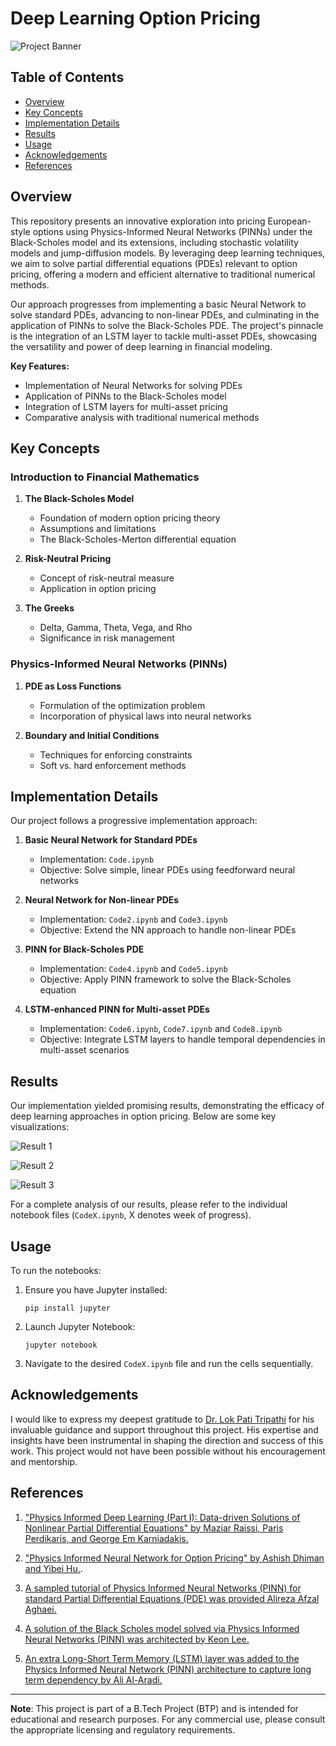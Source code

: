 # Deep Learning Option Pricing

![Project Banner](Files/banner.png)

## Table of Contents
- [Overview](#overview)
- [Key Concepts](#key-concepts)
- [Implementation Details](#implementation-details)
- [Results](#results)
- [Usage](#usage)
- [Acknowledgements](#acknowledgements)
- [References](#references)

## Overview

This repository presents an innovative exploration into pricing European-style options using Physics-Informed Neural Networks (PINNs) under the Black-Scholes model and its extensions, including stochastic volatility models and jump-diffusion models. By leveraging deep learning techniques, we aim to solve partial differential equations (PDEs) relevant to option pricing, offering a modern and efficient alternative to traditional numerical methods.

Our approach progresses from implementing a basic Neural Network to solve standard PDEs, advancing to non-linear PDEs, and culminating in the application of PINNs to solve the Black-Scholes PDE. The project's pinnacle is the integration of an LSTM layer to tackle multi-asset PDEs, showcasing the versatility and power of deep learning in financial modeling.

**Key Features:**
- Implementation of Neural Networks for solving PDEs
- Application of PINNs to the Black-Scholes model
- Integration of LSTM layers for multi-asset pricing
- Comparative analysis with traditional numerical methods


## Key Concepts

### Introduction to Financial Mathematics

1. **The Black-Scholes Model**
   - Foundation of modern option pricing theory
   - Assumptions and limitations
   - The Black-Scholes-Merton differential equation

2. **Risk-Neutral Pricing**
   - Concept of risk-neutral measure
   - Application in option pricing

3. **The Greeks**
   - Delta, Gamma, Theta, Vega, and Rho
   - Significance in risk management

### Physics-Informed Neural Networks (PINNs)

1. **PDE as Loss Functions**
   - Formulation of the optimization problem
   - Incorporation of physical laws into neural networks

2. **Boundary and Initial Conditions**
   - Techniques for enforcing constraints
   - Soft vs. hard enforcement methods

## Implementation Details

Our project follows a progressive implementation approach:

1. **Basic Neural Network for Standard PDEs**
   - Implementation: `Code.ipynb`
   - Objective: Solve simple, linear PDEs using feedforward neural networks

2. **Neural Network for Non-linear PDEs**
   - Implementation: `Code2.ipynb` and `Code3.ipynb`
   - Objective: Extend the NN approach to handle non-linear PDEs

3. **PINN for Black-Scholes PDE**
   - Implementation: `Code4.ipynb` and `Code5.ipynb`
   - Objective: Apply PINN framework to solve the Black-Scholes equation

4. **LSTM-enhanced PINN for Multi-asset PDEs**
   - Implementation: `Code6.ipynb`, `Code7.ipynb` and `Code8.ipynb`
   - Objective: Integrate LSTM layers to handle temporal dependencies in multi-asset scenarios

## Results

Our implementation yielded promising results, demonstrating the efficacy of deep learning approaches in option pricing. Below are some key visualizations:

![Result 1](images/output1.png)

![Result 2](images/output5.jpg)

![Result 3](images/output11.jpg)


For a complete analysis of our results, please refer to the individual notebook files (`CodeX.ipynb`, X denotes week of progress).

## Usage

To run the notebooks:

1. Ensure you have Jupyter installed:
   ```
   pip install jupyter
   ```
2. Launch Jupyter Notebook:
   ```
   jupyter notebook
   ```
3. Navigate to the desired `CodeX.ipynb` file and run the cells sequentially.

## Acknowledgements

I would like to express my deepest gratitude to [Dr. Lok Pati Tripathi](https://www.linkedin.com/in/lok-pati-tripathi-b2214820/) for his invaluable guidance and support throughout this project. His expertise and insights have been instrumental in shaping the direction and success of this work. This project would not have been possible without his encouragement and mentorship.

## References

1. ["Physics Informed Deep Learning (Part I): Data-driven Solutions of Nonlinear Partial Differential Equations" by Maziar Raissi, Paris Perdikaris, and George Em Karniadakis.](https://arxiv.org/abs/1711.10561)

2. ["Physics Informed Neural Network for Option Pricing" by Ashish Dhiman and Yibei Hu.](https://arxiv.org/html/2312.06711v1).

3. [A sampled tutorial of Physics Informed Neural Networks (PINN) for standard Partial Differential Equations (PDE) was provided Alireza Afzal Aghaei.](https://github.com/alirezaafzalaghaei/PINN-tutorial)

4. [A solution of the Black Scholes model solved via Physics Informed Neural Networks (PINN) was architected by Keon Lee.](https://github.com/keonly/black-scholes-pinn)

5. [An extra Long-Short Term Memory (LSTM) layer was added to the Physics Informed Neural Network (PINN) architecture to capture long term dependency by Ali Al-Aradi.](https://github.com/alialaradi/DeepGalerkinMethod)

---

**Note**: This project is part of a B.Tech Project (BTP) and is intended for educational and research purposes. For any commercial use, please consult the appropriate licensing and regulatory requirements.
